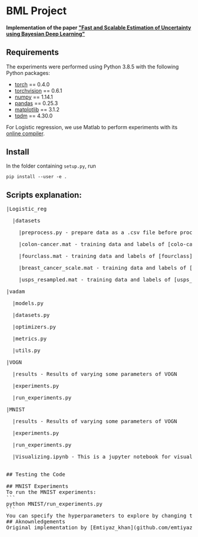 # BML Project
#### Implementation of the paper ["Fast and Scalable Estimation of Uncertainty using Bayesian Deep Learning"](https://arxiv.org/abs/1806.04854)

## Requirements
The experiments were performed using Python 3.8.5 with the following Python packages:
* [torch](https://pytorch.org/) == 0.4.0
* [torchvision](https://pypi.org/project/torchvision/0.1.8/) == 0.6.1
* [numpy](http://www.numpy.org/) == 1.14.1
* [pandas](https://pandas.pydata.org/) == 0.25.3
* [matplotlib](https://matplotlib.org/) == 3.1.2
* [tqdm](https://tqdm.github.io/) == 4.30.0

For Logistic regression, we use Matlab to perform experiments with its [online compiler](https://matlab.mathworks.com/).

## Install

In the folder containing `setup.py`, run
```
pip install --user -e .
```
## Scripts explanation:
<pre>
|Logistic_reg <br />
  |datasets <br />
    |preprocess.py - prepare data as a .csv file before processing. <br />
    |colon-cancer.mat - training data and labels of [colo-cancer]() dataset. <br />
    |fourclass.mat - training data and labels of [fourclass]() dataset. <br />
    |breast_cancer_scale.mat - training data and labels of [breast_cancer_scale]() dataset. <br />
    |usps_resampled.mat - training data and labels of [usps_resampled]() dataset. <br />
|vadam <br />
  |models.py <br />
  |datasets.py <br />
  |optimizers.py <br />
  |metrics.py <br />
  |utils.py <br />
|VOGN <br />
  |results - Results of varying some parameters of VOGN <br />
  |experiments.py <br />
  |run_experiments.py <br />
|MNIST <br />
  |results - Results of varying some parameters of VOGN <br />
  |experiments.py <br />
  |run_experiments.py <br />
  |Visualizing.ipynb - This is a jupyter notebook for visualizing the results of the experiment. It loads files produced by `run_experiments.py`. <br />

## Testing the Code

## MNIST Experiments
To run the MNIST experiments:
```
python MNIST/run_experiments.py
```
You can specify the hyperparameters to explore by changing the `grid` variable in the this script.
## Aknownledgements
Original implementation by [Emtiyaz_khan](github.com/emtiyaz/vadam)
